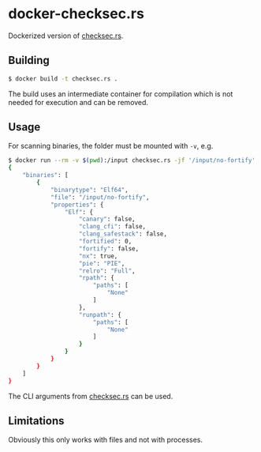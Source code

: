 # docker-checksec.rs
Dockerized version of [checksec.rs](https://github.com/etke/checksec.rs).


## Building

```bash
$ docker build -t checksec.rs .
```
The build uses an intermediate container for compilation which is not needed for execution and can be removed. 


## Usage

For scanning binaries, the folder must be mounted with `-v`, e.g.
```bash
$ docker run --rm -v $(pwd):/input checksec.rs -jf '/input/no-fortify' | python3 -m json.tool
{
    "binaries": [
        {
            "binarytype": "Elf64",
            "file": "/input/no-fortify",
            "properties": {
                "Elf": {
                    "canary": false,
                    "clang_cfi": false,
                    "clang_safestack": false,
                    "fortified": 0,
                    "fortify": false,
                    "nx": true,
                    "pie": "PIE",
                    "relro": "Full",
                    "rpath": {
                        "paths": [
                            "None"
                        ]
                    },
                    "runpath": {
                        "paths": [
                            "None"
                        ]
                    }
                }
            }
        }
    ]
}
```
The CLI arguments from [checksec.rs](https://github.com/etke/checksec.rs) can be used.


## Limitations

Obviously this only works with files and not with processes.
